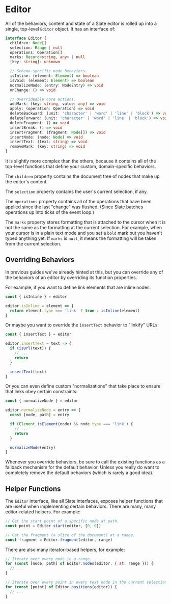 # Editor

All of the behaviors, content and state of a Slate editor is rolled up into a single, top-level `Editor` object. It has an interface of:

```ts
interface Editor {
  children: Node[]
  selection: Range | null
  operations: Operation[]
  marks: Record<string, any> | null
  [key: string]: unknown

  // Schema-specific node behaviors.
  isInline: (element: Element) => boolean
  isVoid: (element: Element) => boolean
  normalizeNode: (entry: NodeEntry) => void
  onChange: () => void

  // Overrideable core actions.
  addMark: (key: string, value: any) => void
  apply: (operation: Operation) => void
  deleteBackward: (unit: 'character' | 'word' | 'line' | 'block') => void
  deleteForward: (unit: 'character' | 'word' | 'line' | 'block') => void
  deleteFragment: () => void
  insertBreak: () => void
  insertFragment: (fragment: Node[]) => void
  insertNode: (node: Node) => void
  insertText: (text: string) => void
  removeMark: (key: string) => void
}
```

It is slightly more complex than the others, because it contains all of the top-level functions that define your custom, domain-specific behaviors.

The `children` property contains the document tree of nodes that make up the editor's content.

The `selection` property contains the user's current selection, if any.

The `operations` property contains all of the operations that have been applied since the last "change" was flushed. (Since Slate batches operations up into ticks of the event loop.)

The `marks` property stores formatting that is attached to the cursor when it is not the same as the formatting at the current selection. For example, when your cursor is in a plain text mode and you set a `bold` mark but you haven't typed anything yet. If `marks` is `null`, it means the formatting will be taken from the current selection.

## Overriding Behaviors

In previous guides we've already hinted at this, but you can override any of the behaviors of an editor by overriding its function properties.

For example, if you want to define link elements that are inline nodes:

```js
const { isInline } = editor

editor.isInline = element => {
  return element.type === 'link' ? true : isInline(element)
}
```

Or maybe you want to override the `insertText` behavior to "linkify" URLs:

```js
const { insertText } = editor

editor.insertText = text => {
  if (isUrl(text)) {
    // ...
    return
  }

  insertText(text)
}
```

Or you can even define custom "normalizations" that take place to ensure that links obey certain constraints:

```js
const { normalizeNode } = editor

editor.normalizeNode = entry => {
  const [node, path] = entry

  if (Element.isElement(node) && node.type === 'link') {
    // ...
    return
  }

  normalizeNode(entry)
}
```

Whenever you override behaviors, be sure to call the existing functions as a fallback mechanism for the default behavior. Unless you really do want to completely remove the default behaviors (which is rarely a good idea).

## Helper Functions

The `Editor` interface, like all Slate interfaces, exposes helper functions that are useful when implementing certain behaviors. There are many, many editor-related helpers. For example:

```js
// Get the start point of a specific node at path.
const point = Editor.start(editor, [0, 0])

// Get the fragment (a slice of the document) at a range.
const fragment = Editor.fragment(editor, range)
```

There are also many iterator-based helpers, for example:

```js
// Iterate over every node in a range.
for (const [node, path] of Editor.nodes(editor, { at: range })) {
  // ...
}

// Iterate over every point in every text node in the current selection.
for (const [point] of Editor.positions(editor)) {
  // ...
}
```
